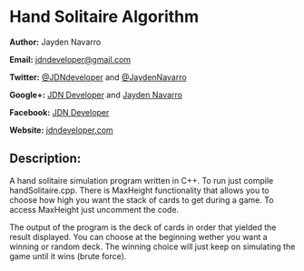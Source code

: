 Hand Solitaire Algorithm
========================

**Author:** Jayden Navarro

**Email:** jdndeveloper@gmail.com

**Twitter:** [@JDNdeveloper](https://twitter.com/JDNdeveloper) and [@JaydenNavarro](https://twitter.com/JaydenNavarro)

**Google+:** [JDN Developer](https://plus.google.com/u/0/+Jdndeveloper/posts) and [Jayden Navarro](https://plus.google.com/u/0/+JaydenNavarro/posts)

**Facebook:** [JDN Developer](https://www.facebook.com/jdndeveloper)

**Website:** [jdndeveloper.com](http://www.jdndeveloper.com/)

## Description:
A hand solitaire simulation program written in C++. To run just compile handSolitaire.cpp. There is MaxHeight 
functionality that allows you to choose how high you want the stack of cards to get during a game. To access MaxHeight 
just uncomment the code.

The output of the program is the deck of cards in order that yielded the result displayed. You can choose at the 
beginning wether you want a winning or random deck. The winning choice will just keep on simulating the game until it 
wins (brute force).
